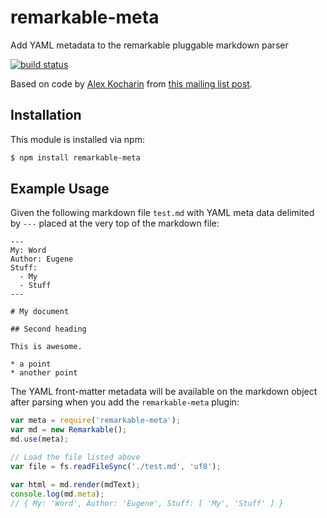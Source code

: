 # remarkable-meta

Add YAML metadata to the remarkable pluggable markdown parser

[![build status](https://secure.travis-ci.org/eugeneware/remarkable-meta.png)](http://travis-ci.org/eugeneware/remarkable-meta)

Based on code by [Alex Kocharin](https://github.com/rlidwka) from [this mailing
list post](https://groups.google.com/forum/#!topic/nodejs/dV6PW3JpYVM).

## Installation

This module is installed via npm:

``` bash
$ npm install remarkable-meta
```

## Example Usage

Given the following markdown file `test.md` with YAML meta data delimited by
`---` placed at the very top of the markdown file:

```
---
My: Word
Author: Eugene
Stuff:
  - My
  - Stuff
---

# My document

## Second heading

This is awesome.

* a point
* another point
```

The YAML front-matter metadata will be available on the markdown object after
parsing when you add the `remarkable-meta` plugin:

``` js
var meta = require('remarkable-meta');
var md = new Remarkable();
md.use(meta);

// Load the file listed above
var file = fs.readFileSync('./test.md', 'uf8');

var html = md.render(mdText);
console.log(md.meta);
// { My: 'Word', Author: 'Eugene', Stuff: [ 'My', 'Stuff' ] }
```
